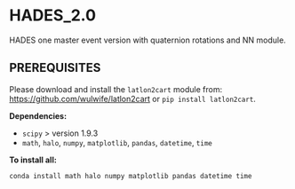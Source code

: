 # HADES_2.0
HADES one master event version with quaternion rotations and NN module.


PREREQUISITES
-------------

Please download and install the `latlon2cart` module from: https://github.com/wulwife/latlon2cart or `pip install latlon2cart`.


**Dependencies:**

- `scipy`  > version 1.9.3
- `math`, `halo`, `numpy`, `matplotlib`, `pandas`, `datetime`, `time`

**To install all:**

`conda install math halo numpy matplotlib pandas datetime time`

